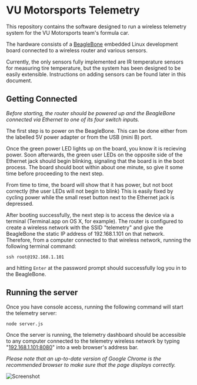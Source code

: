 # VU Motorsports Telemetry

This repository contains the software designed to run a wireless telemetry
system for the VU Motorsports team's formula car.

The hardware consists of a [BeagleBone][1] embedded Linux development board
connected to a wireless router and various sensors.

Currently, the only sensors fully implemented are IR temperature sensors for
measuring tire temperature, but the system has been designed to be easily
extensible. Instructions on adding sensors can be found later in this document.

## Getting Connected

*Before starting, the router should be powered up and the BeagleBone connected
via Ethernet to one of its four switch inputs.*

The first step is to power on the BeagleBone. This can be done either from the
labelled 5V power adapter or from the USB (mini B) port.

Once the green power LED lights up on the board, you know it is recieving power.
Soon afterwards, the green user LEDs on the opposite side of the Ethernet jack
should begin blinking, signaling that the board is in the boot process. The
board should boot within about one minute, so give it some time before
proceeding to the next step. 

From time to time, the board will show that it has power, but not boot correctly
(the user LEDs will not begin to blink) This is easily fixed by cycling power
while the small reset button next to the Ethernet jack is depressed. 

After booting successfully, the next step is to access the device via a terminal
(Terminal.app on OS X, for example). The router is configured to create
a wireless network with the SSID "telemetry" and give the BeagleBone the static
IP address of 192.168.1.101 on that network. Therefore, from a computer
connected to that wireless network, running the following terminal command:

    ssh root@192.168.1.101

and hitting `Enter` at the password prompt should successfully log you in to
the BeagleBone. 

## Running the server

Once you have console access, running the following command will start the
telemetry server:

    node server.js

Once the server is running, the telemetry dashboard should be accessible to any
computer connected to the telemetry wireless network by typing
"[192.168.1.101:8080][2]" into a web browser's address bar.

*Please note that an up-to-date version of Google Chrome is the recommended
browser to make sure that the page displays correctly.*

![Screenshot][3]

[1]: http://beagleboard.org/bone
[2]: http://192.168.1.101:8080
[3]: http://i.imgur.com/jUhEN.png

